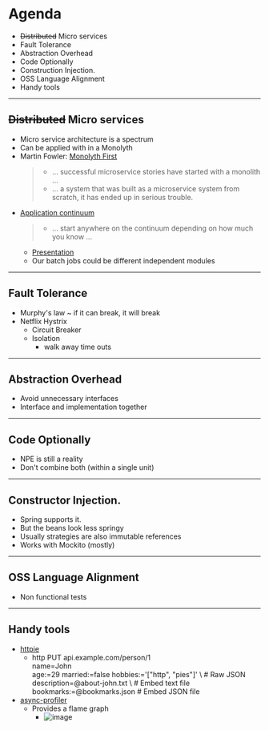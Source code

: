 # Agenda

* <s>Distributed</s> Micro services
* Fault Tolerance
* Abstraction Overhead
* Code Optionally
* Construction Injection.
* OSS Language Alignment
* Handy tools
  
---

## <s>Distributed</s> Micro services

* Micro service architecture is a spectrum
* Can be applied with in a Monolyth
* Martin Fowler: [Monolyth First](https://martinfowler.com/bliki/MonolithFirst.html)
  > * ... successful microservice stories have started with a monolith ...
  > * ... a system that was built as a microservice system from scratch, it has ended up in serious trouble.
* [Application continuum](http://www.appcontinuum.io/)
  > * ... start anywhere on the continuum depending on how much you know ...
  * [Presentation](http://deck.appcontinuum.io/assets/player/KeynoteDHTMLPlayer.html)
  * Our batch jobs could be different independent modules

---

## Fault Tolerance

* Murphy's law ~ if it can break, it will break
* Netflix Hystrix
  * Circuit Breaker
  * Isolation
    * walk away time outs

---

## Abstraction Overhead

* Avoid unnecessary interfaces
* Interface and implementation together

---

## Code Optionally

* NPE is still a reality
* Don't combine both (within a single unit)

---

## Constructor Injection.

* Spring supports it.
* But the beans look less springy
* Usually strategies are also immutable references
* Works with Mockito (mostly)

---

## OSS Language Alignment

* Non functional tests

---

## Handy tools

* [httpie](https://github.com/jakubroztocil/httpie)
  * http PUT api.example.com/person/1 \
    name=John \
    age:=29 married:=false hobbies:='["http", "pies"]' \  # Raw JSON
    description=@about-john.txt \   # Embed text file
    bookmarks:=@bookmarks.json      # Embed JSON file
* [async-profiler](https://github.com/jvm-profiling-tools/async-profiler)
  * Provides a flame graph
    * ![image](https://github.com/jvm-profiling-tools/async-profiler/blob/master/demo/SwingSet2.svg)
